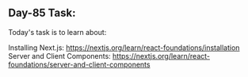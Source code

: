 ## Day-85 Task:

Today's task is to learn about:

Installing Next.js: https://nextjs.org/learn/react-foundations/installation
Server and Client Components: https://nextjs.org/learn/react-foundations/server-and-client-components